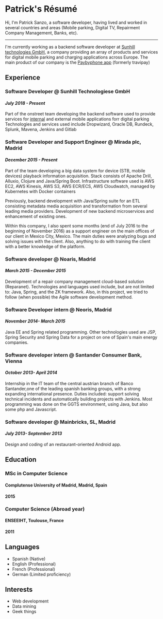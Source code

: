 # Patrick's Résumé

Hi, I'm Patrick Sanzo, a software developer, having lived and worked in several countries and areas (Mobile parking, Digital TV, Repairment Company Management, Banks, etc).
* * *
I'm currently working as a backend software developer at [Sunhill technologies GmbH](https://www.sunhill-technologies.com/), a company providing an array of products and services for digital mobile parking and charging applications across Europe. The main product of our company is the [Paybyphone app](https://paybyphone-parken.de/) (formerly travipay)

## Experience

### Software Developer @ **Sunhill Technologiese GmbH**
#### _July 2018 - Present_
Part of the onstreet team developing the backend software used to provide services for [internal](https://paybyphone-parken.de/) and external mobile applications forr digital parking
Technologies and services used include Dropwizard, Oracle DB, Rundeck, Splunk, Mavena, Jenkins and Gitlab

### Software Developer and Support Engineer @ **Mirada plc, Madrid**
#### _December 2015 - Present_
Part of the team developing a big data system for device (STB, mobile devices) playback information acquisition. Stack consists of Apache Drill, Alluxio, Clojure and Java/Spring Boot.  Infrastructure software used is AWS EC2, AWS Kinesis, AWS S3, AWS ECR/ECS, AWS Cloudwatch, managed by Kubernetes with Docker containers

Previously, backend development with Java/Spring suite for an ETL consisting metadata media acquisition and transformation from several leading media providers.  Development of new backend microservices and enhancement of existing ones.

Within this company, I also spent some months (end of July 2016 to the beginning of November 2016) as a support engineer on the main offices of our client in Mexico City, Mexico. The main duties were analyzing bugs and solving issues with the client. Also, anything to do with training the client with a better knowledge of the platform.


### Software developer @ **Noaris, Madrid**
#### _March 2015 - December 2015_
Development of a repair company management cloud-based solution (Reparanet). Technologies and languages used include, but are not limited to: Java, Spring, and the ZK framework. Also, in this project, we tried to follow (when possible) the Agile software development method.

### Software Developer intern @ **Neoris, Madrid**
#### _November 2014- March 2015_
Java EE and Spring related programming. Other technologies used are JSP, Spring Security and Spring Data for a project on one of Spain's main energy companies.

### Software developer intern @ **Santander Consumer Bank, Vienna**
#### _October 2013- April 2014_
Internship in the IT team of the central austrian branch of Banco Santander,one of the leading spanish banking groups, with a strong expanding international presence. Duties included: support solving technical incidents and automatically building projects with Jenkins. Most programming was done on the GGTS environment, using Java, but also some php and Javascript.

### Software developer @ **Mainbricks, SL, Madrid**
#### _July 2013- September 2013_
Design and coding of an restaurant-oriented Android app.

## Education

### MSc in Computer Science
#### **Complutense University of Madrid**, Madrid, Spain
#### 2015
### Computer Science (Abroad year)
#### **ENSEEIHT**, Toulouse, France
#### 2011

## Languages
* Spanish (Native)
* English (Professional)
* French (Professional)
* German (Limited proficiency)


## Interests
* Web development
* Data mining
* Geek things


